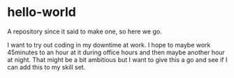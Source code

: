 # hello-world
A repository since it said to make one, so here we go.

I want to try out coding in my downtime at work. I hope to maybe work 45minutes to an hour at it during office hours and then maybe another hour at night. That might be a bit ambitious but I want to give this a go and see if I can add this to my skill set.
